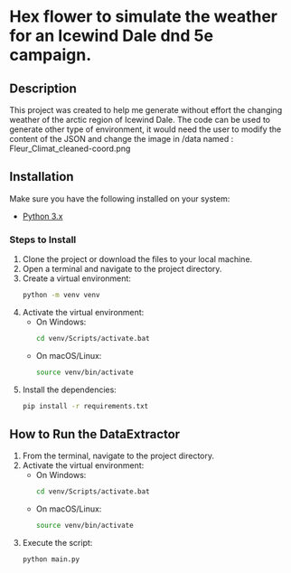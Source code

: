 # Hex flower to simulate the weather for an Icewind Dale dnd 5e campaign.

## Description

This project was created to help me generate without effort the changing weather of the arctic region of Icewind Dale.
The code can be used to generate other type of environment, it would need the user to modify the content of the JSON and
change the image in /data named : Fleur_Climat_cleaned-coord.png

## Installation

Make sure you have the following installed on your system:

- [Python 3.x](https://www.python.org/downloads/)

### Steps to Install

1. Clone the project or download the files to your local machine.
2. Open a terminal and navigate to the project directory.
3. Create a virtual environment:
    ```bash
    python -m venv venv
    ```
4. Activate the virtual environment:
    - On Windows:
        ```bash
        cd venv/Scripts/activate.bat
        ```
    - On macOS/Linux:
        ```bash
        source venv/bin/activate
        ```
5. Install the dependencies:
    ```bash
    pip install -r requirements.txt
    ```

## How to Run the DataExtractor

1. From the terminal, navigate to the project directory.
2. Activate the virtual environment:
    - On Windows:
        ```bash
        cd venv/Scripts/activate.bat
        ```
    - On macOS/Linux:
        ```bash
        source venv/bin/activate
        ```
3. Execute the script:
    ```bash
    python main.py
    ```